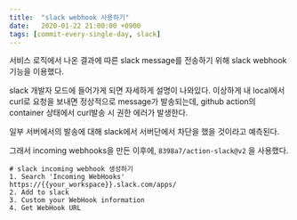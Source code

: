 ```yaml
---
title:  "slack webhook 사용하기"
date:   2020-01-22 21:00:00 +0900
tags: [commit-every-single-day, slack]
---
```


서비스 로직에서 나온 결과에 따른 slack message를 전송하기 위해 slack webhook 기능을 이용했다.

slack 개발자 모드에 들어가게 되면 자세하게 설명이 나와있다. 
이상하게 내 local에서 curl로 요청을 보내면 정상적으로 message가 발송되는데, 
github action의 container 상태에서 curl발송 시 권한 에러가 발생한다. 

일부 서버에서의 발송에 대해 slack에서 서버단에서 차단을 했을 것이라고 예측된다.

그래서 incoming webhooks을 만든 이후에, `8398a7/action-slack@v2` 을 사용했다.

```
# slack incoming webhook 생성하기
1. Search 'Incoming WebHooks'
https://{{your_workspace}}.slack.com/apps/
2. Add to slack
3. Custom your WebHook information
4. Get WebHook URL

```